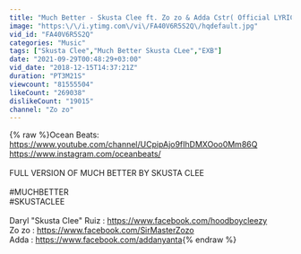```yaml
---
title: "Much Better - Skusta Clee ft. Zo zo & Adda Cstr( Official LYRIC VIDEO) (prod ocean)"
image: "https:\/\/i.ytimg.com\/vi\/FA40V6R5S2Q\/hqdefault.jpg"
vid_id: "FA40V6R5S2Q"
categories: "Music"
tags: ["Skusta Clee","Much Better Skusta CLee","EXB"]
date: "2021-09-29T00:48:29+03:00"
vid_date: "2018-12-15T14:37:21Z"
duration: "PT3M21S"
viewcount: "81555504"
likeCount: "269038"
dislikeCount: "19015"
channel: "Zo zo"
---
```

{% raw %}Ocean Beats: <a rel="nofollow" target="blank" href="https://www.youtube.com/channel/UCpipAjo9fIhDMXOoo0Mm86Q">https://www.youtube.com/channel/UCpipAjo9fIhDMXOoo0Mm86Q</a><br /><a rel="nofollow" target="blank" href="https://www.instagram.com/oceanbeats/">https://www.instagram.com/oceanbeats/</a><br /><br />FULL VERSION OF MUCH BETTER BY SKUSTA CLEE<br /><br />#MUCHBETTER<br />#SKUSTACLEE<br /><br />Daryl &quot;Skusta Clee&quot; Ruiz : <a rel="nofollow" target="blank" href="https://www.facebook.com/hoodboycleezy">https://www.facebook.com/hoodboycleezy</a><br />Zo zo : <a rel="nofollow" target="blank" href="https://www.facebook.com/SirMasterZozo">https://www.facebook.com/SirMasterZozo</a><br />Adda : <a rel="nofollow" target="blank" href="https://www.facebook.com/addanyanta">https://www.facebook.com/addanyanta</a>{% endraw %}
